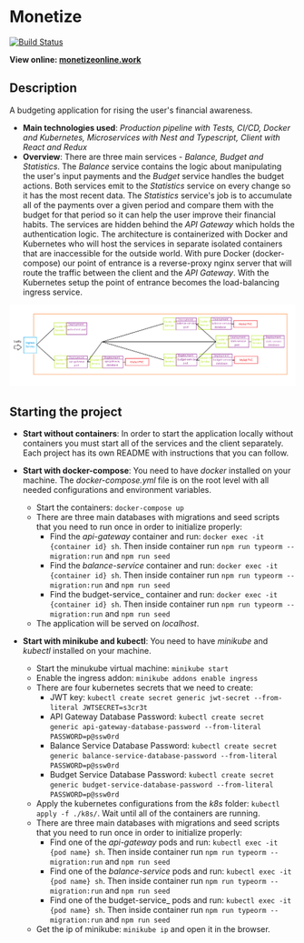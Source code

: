 # Monetize

[![Build Status](https://travis-ci.com/RosenUrkov/Monetize.svg?branch=main)](https://travis-ci.com/RosenUrkov/Monetize)

**View online: [monetizeonline.work](http://monetizeonline.work)**

## Description

A budgeting application for rising the user's financial awareness.

- **Main technologies used**: _Production pipeline with Tests, CI/CD, Docker and Kubernetes, Microservices with Nest and Typescript, Client with React and Redux_
- **Overview**: There are three main services - _Balance, Budget and Statistics_. The _Balance_ service contains the logic about manipulating the user's input payments and the _Budget_ service handles the budget actions. Both services emit to the _Statistics_ service on every change so it has the most recent data. The _Statistics_ service's job is to accumulate all of the payments over a given period and compare them with the budget for that period so it can help the user improve their financial habits. The services are hidden behind the _API Gateway_ which holds the authentication logic. The architecture is containerized with Docker and Kubernetes who will host the services in separate isolated containers that are inaccessible for the outside world. With pure Docker (docker-compose) our point of entrance is a reverse-proxy nginx server that will route the traffic between the client and the _API Gateway_. With the Kubernetes setup the point of entrance becomes the load-balancing ingress service.

![Diagram](./assets/diagram.png)

## Starting the project

- **Start without containers**: In order to start the application locally without containers you must start all of the services and the client separately. Each project has its own README with instructions that you can follow.

- **Start with docker-compose**: You need to have _docker_ installed on your machine. The _docker-compose.yml_ file is on the root level with all needed configurations and environment variables.

  - Start the containers: `docker-compose up`
  - There are three main databases with migrations and seed scripts that you need to run once in order to initialize properly:
    - Find the _api-gateway_ container and run: `docker exec -it {container id} sh`. Then inside container run `npm run typeorm -- migration:run` and `npm run seed`
    - Find the _balance-service_ container and run: `docker exec -it {container id} sh`. Then inside container run `npm run typeorm -- migration:run` and `npm run seed`
    - Find the budget-service\_ container and run: `docker exec -it {container id} sh`. Then inside container run `npm run typeorm -- migration:run` and `npm run seed`
  - The application will be served on _localhost_.

- **Start with minikube and kubectl**: You need to have _minikube_ and _kubectl_ installed on your machine.
  - Start the minukube virtual machine: `minikube start`
  - Enable the ingress addon: `minikube addons enable ingress`
  - There are four kubernetes secrets that we need to create:
    - JWT key: `kubectl create secret generic jwt-secret --from-literal JWTSECRET=s3cr3t`
    - API Gateway Database Password: `kubectl create secret generic api-gateway-database-password --from-literal PASSWORD=p@ssw0rd`
    - Balance Service Database Password: `kubectl create secret generic balance-service-database-password --from-literal PASSWORD=p@ssw0rd`
    - Budget Service Database Password: `kubectl create secret generic budget-service-database-password --from-literal PASSWORD=p@ssw0rd`
  - Apply the kubernetes configurations from the _k8s_ folder: `kubectl apply -f ./k8s/`. Wait until all of the containers are running.
  - There are three main databases with migrations and seed scripts that you need to run once in order to initialize properly:
    - Find one of the _api-gateway_ pods and run: `kubectl exec -it {pod name} sh`. Then inside container run `npm run typeorm -- migration:run` and `npm run seed`
    - Find one of the _balance-service_ pods and run: `kubectl exec -it {pod name} sh`. Then inside container run `npm run typeorm -- migration:run` and `npm run seed`
    - Find one of the budget-service\_ pods and run: `kubectl exec -it {pod name} sh`. Then inside container run `npm run typeorm -- migration:run` and `npm run seed`
  - Get the ip of minikube: `minikube ip` and open it in the browser.
